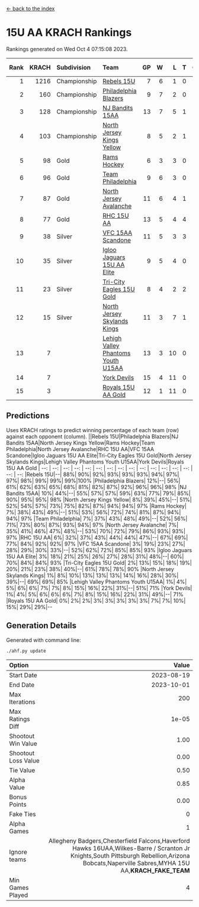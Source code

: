 [<- back to the index](readme.md)
# 15U AA KRACH Rankings
Rankings generated on Wed Oct  4 07:15:08 2023.

Rank|KRACH|Subdivision|Team|GP|W|L|T|OTW|OTL|SoS|Exp Wins|Win Diff
---:|---:|:---|:---|---:|---:|---:|---:|---:|---:|---:|---:|---:
1|1216|Championship|[Rebels 15U](https://gamesheetstats.com/seasons/3659/teams/140654/schedule)|7|6|1|0|0|1|1017|6.8|-0.0
2|160|Championship|[Philadelphia Blazers](https://gamesheetstats.com/seasons/3659/teams/140652/schedule)|9|7|2|0|3|0|51|7.9|0.0
3|128|Championship|[NJ Bandits 15AA](https://gamesheetstats.com/seasons/3659/teams/140648/schedule)|13|7|5|1|0|1|234|8.4|0.0
4|103|Championship|[North Jersey Kings Yellow](https://gamesheetstats.com/seasons/3659/teams/140650/schedule)|8|5|2|1|0|0|54|6.4|0.0
5|98|Gold|[Rams Hockey](https://gamesheetstats.com/seasons/3659/teams/140653/schedule)|6|3|3|0|1|2|1173|3.9|0.0
6|96|Gold|[Team Philadelphia](https://gamesheetstats.com/seasons/3659/teams/140657/schedule)|9|6|3|0|0|0|160|6.9|0.0
7|87|Gold|[North Jersey Avalanche](https://gamesheetstats.com/seasons/3659/teams/140649/schedule)|11|6|4|1|1|0|74|7.4|0.0
8|77|Gold|[RHC 15U AA](https://gamesheetstats.com/seasons/3659/teams/140655/schedule)|13|5|4|4|0|0|80|7.9|0.0
9|38|Silver|[VFC 15AA Scandone](https://gamesheetstats.com/seasons/3659/teams/140659/schedule)|11|5|3|3|0|1|680|7.4|0.0
10|35|Silver|[Igloo Jaguars 15U AA Elite](https://gamesheetstats.com/seasons/3659/teams/140645/schedule)|9|5|4|0|0|0|56|5.9|0.0
11|23|Silver|[Tri-City Eagles 15U Gold](https://gamesheetstats.com/seasons/3659/teams/140658/schedule)|8|4|2|2|0|0|17|5.9|0.0
12|15|Silver|[North Jersey Skylands Kings](https://gamesheetstats.com/seasons/3659/teams/140651/schedule)|11|3|7|1|0|0|150|4.4|0.0
13|7||[Lehigh Valley Phantoms Youth U15AA](https://gamesheetstats.com/seasons/3659/teams/140646/schedule)|13|3|10|0|0|0|47|3.9|0.0
14|7||[York Devils](https://gamesheetstats.com/seasons/3659/teams/140660/schedule)|15|4|11|0|0|2|115|4.9|0.0
15|3||[Royals 15U AA Gold](https://gamesheetstats.com/seasons/3659/teams/140656/schedule)|12|1|11|0|1|0|41|1.9|0.0

## Predictions
Uses KRACH ratings to predict winning percentage of each team (row) against each opponent (column).
||Rebels 15U|Philadelphia Blazers|NJ Bandits 15AA|North Jersey Kings Yellow|Rams Hockey|Team Philadelphia|North Jersey Avalanche|RHC 15U AA|VFC 15AA Scandone|Igloo Jaguars 15U AA Elite|Tri-City Eagles 15U Gold|North Jersey Skylands Kings|Lehigh Valley Phantoms Youth U15AA|York Devils|Royals 15U AA Gold
| --: | --: | --: | --: | --: | --: | --: | --: | --: | --: | --: | --: | --: | --: | --: | --: 
|Rebels 15U|--| 88%| 90%| 92%| 93%| 93%| 93%| 94%| 97%| 97%| 98%| 99%| 99%| 99%|100%
|Philadelphia Blazers| 12%|--| 56%| 61%| 62%| 63%| 65%| 68%| 81%| 82%| 87%| 92%| 96%| 96%| 98%
|NJ Bandits 15AA| 10%| 44%|--| 55%| 57%| 57%| 59%| 63%| 77%| 79%| 85%| 90%| 95%| 95%| 98%
|North Jersey Kings Yellow|  8%| 39%| 45%|--| 51%| 52%| 54%| 57%| 73%| 75%| 82%| 87%| 94%| 94%| 97%
|Rams Hockey|  7%| 38%| 43%| 49%|--| 51%| 53%| 56%| 72%| 74%| 81%| 87%| 94%| 94%| 97%
|Team Philadelphia|  7%| 37%| 43%| 48%| 49%|--| 52%| 56%| 71%| 73%| 80%| 87%| 93%| 94%| 97%
|North Jersey Avalanche|  7%| 35%| 41%| 46%| 47%| 48%|--| 53%| 70%| 72%| 79%| 86%| 93%| 93%| 97%
|RHC 15U AA|  6%| 32%| 37%| 43%| 44%| 44%| 47%|--| 67%| 69%| 77%| 84%| 92%| 92%| 97%
|VFC 15AA Scandone|  3%| 19%| 23%| 27%| 28%| 29%| 30%| 33%|--| 52%| 62%| 72%| 85%| 85%| 93%
|Igloo Jaguars 15U AA Elite|  3%| 18%| 21%| 25%| 26%| 27%| 28%| 31%| 48%|--| 60%| 70%| 84%| 84%| 93%
|Tri-City Eagles 15U Gold|  2%| 13%| 15%| 18%| 19%| 20%| 21%| 23%| 38%| 40%|--| 61%| 78%| 78%| 90%
|North Jersey Skylands Kings|  1%|  8%| 10%| 13%| 13%| 13%| 14%| 16%| 28%| 30%| 39%|--| 69%| 69%| 85%
|Lehigh Valley Phantoms Youth U15AA|  1%|  4%|  5%|  6%|  6%|  7%|  7%|  8%| 15%| 16%| 22%| 31%|--| 51%| 71%
|York Devils|  1%|  4%|  5%|  6%|  6%|  6%|  7%|  8%| 15%| 16%| 22%| 31%| 49%|--| 71%
|Royals 15U AA Gold|  0%|  2%|  2%|  3%|  3%|  3%|  3%|  3%|  7%|  7%| 10%| 15%| 29%| 29%|--

## Generation Details

Generated with command line:
```
./ahf.py update
```

| Option | Value |
| :----- | ----: |
| Start Date | 2023-08-19 |
| End Date | 2023-10-01 |
| Max Iterations | 200 |
| Max Ratings Diff | 1e-05 |
| Shootout Win Value | 1.00 |
| Shootout Loss Value | 0.00 |
| Tie Value | 0.50 |
| Alpha Value | 0.85 |
| Bonus Points | 0.00 |
| Fake Ties | 0 |
| Alpha Games | 1 |
| Ignore teams | Allegheny Badgers,Chesterfield Falcons,Haverford Hawks 16UAA,Wilkes-Barre / Scranton Jr Knights,South Pittsburgh Rebellion,Arizona Bobcats,Naperville Sabres,MYHA 15U AA,__KRACH_FAKE_TEAM__ |
| Min Games Played | 4 |

